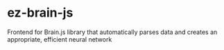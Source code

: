 # ez-brain-js
Frontend for Brain.js library that automatically parses data and creates an appropriate, efficient neural network

